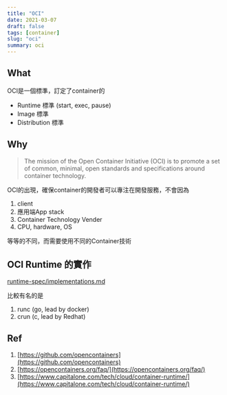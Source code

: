 ```yaml
---
title: "OCI"
date: 2021-03-07
draft: false
tags: [container]
slug: "oci"
summary: oci
---
```


## What

OCI是一個標準，訂定了container的

* Runtime 標準 (start, exec, pause)
* Image 標準
* Distribution 標準

## Why

> The mission of the Open Container Initiative (OCI) is to promote a set of common, minimal, open standards and specifications around container technology.

OCI的出現，確保container的開發者可以專注在開發服務，不會因為

1. client
1. 應用端App stack
1. Container Technology Vender
1. CPU, hardware, OS

等等的不同，而需要使用不同的Container技術

## OCI Runtime 的實作

[runtime-spec/implementations.md](https://github.com/opencontainers/runtime-spec/blob/master/implementations.md)

比較有名的是

1. runc (go, lead by docker)
2. crun (c, lead by Redhat)

## Ref

1. [https://github.com/opencontainers](https://github.com/opencontainers)
1. [https://opencontainers.org/faq/](https://opencontainers.org/faq/)
1. [https://www.capitalone.com/tech/cloud/container-runtime/](https://www.capitalone.com/tech/cloud/container-runtime/)